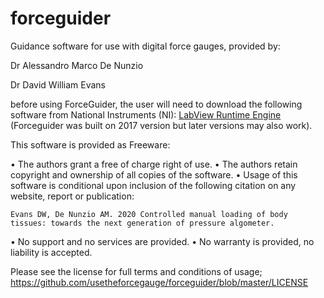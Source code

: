 # forceguider

Guidance software for use with digital force gauges, provided by:

Dr Alessandro Marco De Nunzio

Dr David William Evans


before using ForceGuider, the user will need to download the following software from National Instruments (NI):
<a href="https://www.ni.com/en-gb/support/downloads/software-products/download.labview.html">LabView Runtime Engine</a> (Forceguider was built on 2017 version but later versions may also work).




This software is provided as Freeware:

•	The authors grant a free of charge right of use.
•	The authors retain copyright and ownership of all copies of the software.
•	Usage of this software is conditional upon inclusion of the following citation on any website, report or publication:

    Evans DW, De Nunzio AM. 2020 Controlled manual loading of body tissues: towards the next generation of pressure algometer.
    
•	No support and no services are provided.
•	No warranty is provided, no liability is accepted.

Please see the license for full terms and conditions of usage; https://github.com/usetheforcegauge/forceguider/blob/master/LICENSE

